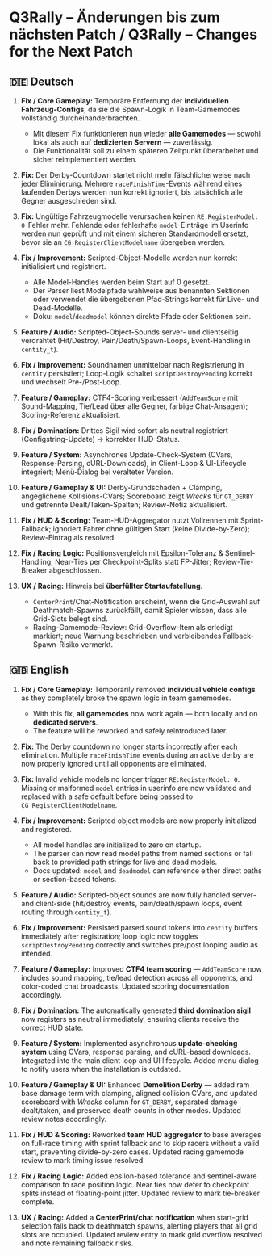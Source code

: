 # Q3Rally – Änderungen bis zum nächsten Patch / Q3Rally – Changes for the Next Patch

## 🇩🇪 Deutsch

1. **Fix / Core Gameplay:** Temporäre Entfernung der **individuellen Fahrzeug-Configs**, da sie die Spawn-Logik in Team-Gamemodes vollständig durcheinanderbrachten.  
   - Mit diesem Fix funktionieren nun wieder **alle Gamemodes** — sowohl lokal als auch auf **dedizierten Servern** — zuverlässig.  
   - Die Funktionalität soll zu einem späteren Zeitpunkt überarbeitet und sicher reimplementiert werden.  

2. **Fix:** Der Derby-Countdown startet nicht mehr fälschlicherweise nach jeder Eliminierung. Mehrere `raceFinishTime`-Events während eines laufenden Derbys werden nun korrekt ignoriert, bis tatsächlich alle Gegner ausgeschieden sind.  

3. **Fix:** Ungültige Fahrzeugmodelle verursachen keinen `RE:RegisterModel: 0`-Fehler mehr. Fehlende oder fehlerhafte `model`-Einträge im Userinfo werden nun geprüft und mit einem sicheren Standardmodell ersetzt, bevor sie an `CG_RegisterClientModelname` übergeben werden.  

4. **Fix / Improvement:** Scripted-Object-Modelle werden nun korrekt initialisiert und registriert.  
   - Alle Model-Handles werden beim Start auf 0 gesetzt.  
   - Der Parser liest Modelpfade wahlweise aus benannten Sektionen oder verwendet die übergebenen Pfad-Strings korrekt für Live- und Dead-Modelle.  
   - Doku: `model`/`deadmodel` können direkte Pfade oder Sektionen sein.  

5. **Feature / Audio:** Scripted-Object-Sounds server- und clientseitig verdrahtet (Hit/Destroy, Pain/Death/Spawn-Loops, Event-Handling in `centity_t`).  

6. **Fix / Improvement:** Soundnamen unmittelbar nach Registrierung in `centity` persistiert; Loop-Logik schaltet `scriptDestroyPending` korrekt und wechselt Pre-/Post-Loop.  

7. **Feature / Gameplay:** CTF4-Scoring verbessert (`AddTeamScore` mit Sound-Mapping, Tie/Lead über alle Gegner, farbige Chat-Ansagen); Scoring-Referenz aktualisiert.  

8. **Fix / Domination:** Drittes Sigil wird sofort als neutral registriert (Configstring-Update) → korrekter HUD-Status.  

9. **Feature / System:** Asynchrones Update-Check-System (CVars, Response-Parsing, cURL-Downloads), in Client-Loop & UI-Lifecycle integriert; Menü-Dialog bei veralteter Version.  

10. **Feature / Gameplay & UI:** Derby-Grundschaden + Clamping, angeglichene Kollisions-CVars; Scoreboard zeigt *Wrecks* für `GT_DERBY` und getrennte Dealt/Taken-Spalten; Review-Notiz aktualisiert.  

11. **Fix / HUD & Scoring:** Team-HUD-Aggregator nutzt Vollrennen mit Sprint-Fallback; ignoriert Fahrer ohne gültigen Start (keine Divide-by-Zero); Review-Eintrag als resolved.  

12. **Fix / Racing Logic:** Positionsvergleich mit Epsilon-Toleranz & Sentinel-Handling; Near-Ties per Checkpoint-Splits statt FP-Jitter; Review-Tie-Breaker abgeschlossen.  

13. **UX / Racing:** Hinweis bei **überfüllter Startaufstellung**.  
    - `CenterPrint`/Chat-Notification erscheint, wenn die Grid-Auswahl auf Deathmatch-Spawns zurückfällt, damit Spieler wissen, dass alle Grid-Slots belegt sind.  
    - Racing-Gamemode-Review: Grid-Overflow-Item als erledigt markiert; neue Warnung beschrieben und verbleibendes Fallback-Spawn-Risiko vermerkt.  


## 🇬🇧 English

1. **Fix / Core Gameplay:** Temporarily removed **individual vehicle configs** as they completely broke the spawn logic in team gamemodes.  
   - With this fix, **all gamemodes** now work again — both locally and on **dedicated servers**.  
   - The feature will be reworked and safely reintroduced later.  

2. **Fix:** The Derby countdown no longer starts incorrectly after each elimination. Multiple `raceFinishTime` events during an active derby are now properly ignored until all opponents are eliminated.  

3. **Fix:** Invalid vehicle models no longer trigger `RE:RegisterModel: 0`. Missing or malformed `model` entries in userinfo are now validated and replaced with a safe default before being passed to `CG_RegisterClientModelname`.  

4. **Fix / Improvement:** Scripted object models are now properly initialized and registered.  
   - All model handles are initialized to zero on startup.  
   - The parser can now read model paths from named sections or fall back to provided path strings for live and dead models.  
   - Docs updated: `model` and `deadmodel` can reference either direct paths or section-based tokens.  

5. **Feature / Audio:** Scripted-object sounds are now fully handled server- and client-side (hit/destroy events, pain/death/spawn loops, event routing through `centity_t`).  

6. **Fix / Improvement:** Persisted parsed sound tokens into `centity` buffers immediately after registration; loop logic now toggles `scriptDestroyPending` correctly and switches pre/post looping audio as intended.  

7. **Feature / Gameplay:** Improved **CTF4 team scoring** — `AddTeamScore` now includes sound mapping, tie/lead detection across all opponents, and color-coded chat broadcasts. Updated scoring documentation accordingly.  

8. **Fix / Domination:** The automatically generated **third domination sigil** now registers as neutral immediately, ensuring clients receive the correct HUD state.  

9. **Feature / System:** Implemented asynchronous **update-checking system** using CVars, response parsing, and cURL-based downloads. Integrated into the main client loop and UI lifecycle. Added menu dialog to notify users when the installation is outdated.  

10. **Feature / Gameplay & UI:** Enhanced **Demolition Derby** — added ram base damage term with clamping, aligned collision CVars, and updated scoreboard with *Wrecks* column for `GT_DERBY`, separated damage dealt/taken, and preserved death counts in other modes. Updated review notes accordingly.  

11. **Fix / HUD & Scoring:** Reworked **team HUD aggregator** to base averages on full-race timing with sprint fallback and to skip racers without a valid start, preventing divide-by-zero cases. Updated racing gamemode review to mark timing issue resolved.  

12. **Fix / Racing Logic:** Added epsilon-based tolerance and sentinel-aware comparison to race position logic. Near ties now defer to checkpoint splits instead of floating-point jitter. Updated review to mark tie-breaker complete.  

13. **UX / Racing:** Added a **CenterPrint/chat notification** when start-grid selection falls back to deathmatch spawns, alerting players that all grid slots are occupied. Updated review entry to mark grid overflow resolved and note remaining fallback risks.  
